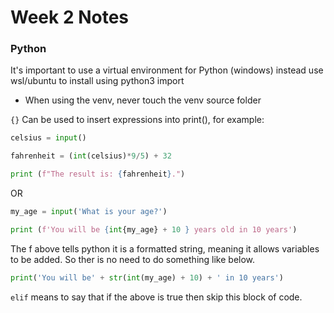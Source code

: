 # **Week 2 Notes**

### Python 

It's important to use a virtual environment for Python (windows) instead use wsl/ubuntu to install using python3 import 

* When using the venv, never touch the venv source folder

`{}` Can be used to insert expressions into print(), for example:

```python
celsius = input()

fahrenheit = (int(celsius)*9/5) + 32

print (f"The result is: {fahrenheit}.")
```

OR

```python
my_age = input('What is your age?')

print (f'You will be {int{my_age} + 10 } years old in 10 years')
```

The f above tells python it is a formatted string, meaning it allows variables to be added. So ther is no need to do something like below.

```python
print('You will be' + str(int(my_age) + 10) + ' in 10 years')
```

`elif` means to say that if the above is true then skip this block of code.